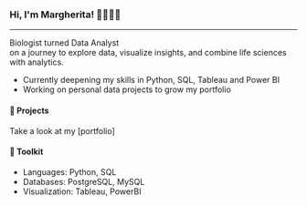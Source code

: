 ### Hi, I'm Margherita! 🙆🏻‍♀️✨

---

Biologist turned Data Analyst \
on a journey to explore data, visualize insights, and combine life sciences with analytics.

- Currently deepening my skills in Python, SQL, Tableau and Power BI
- Working on personal data projects to grow my portfolio

#### 🌸  Projects

Take a look at my [portfolio]

#### 🌷 Toolkit

- Languages: Python, SQL
- Databases: PostgreSQL, MySQL
- Visualization: Tableau, PowerBI
